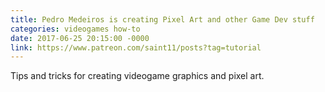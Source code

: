 ```yaml
---
title: Pedro Medeiros is creating Pixel Art and other Game Dev stuff
categories: videogames how-to
date: 2017-06-25 20:15:00 -0000
link: https://www.patreon.com/saint11/posts?tag=tutorial
---
```

Tips and tricks for creating videogame graphics and pixel art.